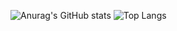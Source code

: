 ![Anurag's GitHub stats](https://github-readme-stats.vercel.app/api?username=gitfiilipeneto&show_icons=true&theme=radical)
![Top Langs](https://github-readme-stats.vercel.app/api/top-langs/username=gitfiilipeneto&show_icons=true&theme=radical)
